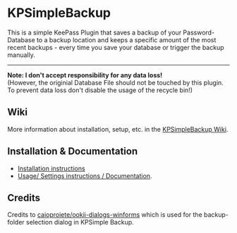 # KPSimpleBackup
This is a simple KeePass Plugin that saves a backup of your Password-Database to a backup location and keeps a specific amount of the most recent backups - every time you save your database or trigger the backup manually.

---

**Note: I don't accept responsibility for any data loss!**  
(However, the originial Database File should not be touched by this plugin. To prevent data loss don't disable the usage of the recycle bin!)

## Wiki
More information about installation, setup, etc. in the [KPSimpleBackup Wiki](https://github.com/marvinweber/KPSimpleBackup/wiki).

## Installation & Documentation
* [Installation instructions](https://github.com/marvinweber/KPSimpleBackup/wiki/Installation)  
* [Usage/ Settings instructions / Documentation](https://github.com/marvinweber/KPSimpleBackup/wiki/Usage).

## Credits
Credits to [caioproiete/ookii-dialogs-winforms](https://github.com/caioproiete/ookii-dialogs-winforms) which is used for the backup-folder selection dialog in KPSimple Backup.
